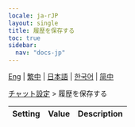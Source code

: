 ```yaml
---
locale: ja-rJP
layout: single
title: 履歴を保存する
toc: true
sidebar:
  nav: "docs-jp"
---
```

[Eng](/dancexr/menu/2025.4/chat/save_history) | [繁中](/tw/dancexr/menu/2025.4/chat/save_history) | [日本語](/jp/dancexr/menu/2025.4/chat/save_history) | [한국어](/kr/dancexr/menu/2025.4/chat/save_history) | [简中](/zh/dancexr/menu/2025.4/chat/save_history)

[チャット設定](../menu#チャット設定) > 履歴を保存する



| Setting | Value | Description |
| :--- | --- | :--- |
